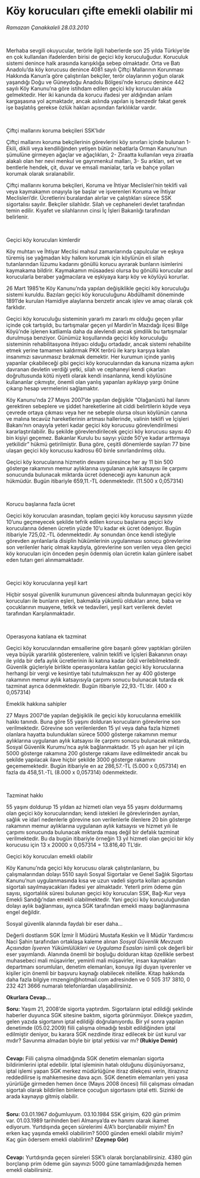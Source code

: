 # Köy korucuları çifte emekli olabilir mi

*Ramazan Çanakkaleli 28.03.2010*

<div class="yazi"> 
 
<p>Merhaba sevgili okuyucular, terörle ilgili haberlerde son 25 yılda Türkiye’de en çok kullanılan ifadelerden birisi de geçici köy koruculuğudur. Koruculuk sistemi denince halk arasında karışıklığa sebep olmaktadır. Orta ve Batı Anadolu’da köy korucusu denince 4081 sayılı Çiftçi Mallarının Korunması Hakkında Kanun’a göre çalıştırılan bekçiler, terör olaylarının yoğun olarak yaşandığı Doğu ve Güneydoğu Anadolu Bölgesi’nde korucu denince 442 sayılı Köy Kanunu’na göre istihdam edilen geçici köy korucuları akla gelmektedir. Her iki kanunda da korucu ifadesi yer aldığından anlam kargaşasına yol açmaktadır, ancak aslında yapılan iş benzedir fakat gerek işe başlatılış gerekse özlük hakları açısından farklılıklar vardır.</p>
<p><b> </b></p>

Çiftçi mallarını koruma bekçileri SSK’lıdır

<p>Çiftçi mallarını koruma bekçilerinin görevlerini köy sınırları içinde bulunan 1- Ekili, dikili veya kendiliğinden yetişen bütün nebatlarla Orman Kanunu’nun şümulüne girmeyen ağaçlar ve ağaçlıkları, 2- Ziraatta kullanılan veya ziraatla alakalı olan her nevi menkul ve gayrımenkul malları, 3- Su arkları, set ve bentlerle hendek, çit, duvar ve emsali manialar, tarla ve bahçe yolları korumak olarak sıralanabilir.</p>
<p>Çiftçi mallarını koruma bekçileri, Koruma ve İhtiyar Meclisleri’nin teklifi vali veya kaymakamın onayıyla işe başlar ve işverenleri Koruma ve İhtiyar Meclisleri’dir. Ücretlerini buralardan alırlar ve çalıştıkları sürece SSK sigortalısı sayılır. Bekçiler silahlıdır. Silah ve cephaneleri devlet tarafından temin edilir. Kıyafet ve silahlarının cinsi İç İşleri Bakanlığı tarafından belirlenir.</p>
<p><b> </b></p>

Geçici köy korucuları kimlerdir
 
<p>Köy muhtarı ve İhtiyar Meclisi mahsul zamanlarında çapulcular ve eşkıya türemiş ise yağmadan köy halkını korumak için köylünün eli silah tutanlarından lüzumu kadarını gönüllü korucu ayırarak bunların isimlerini kaymakama bildirir. Kaymakamın müsaadesi olursa bu gönüllü korucular asıl korucularla beraber yağmacılara ve eşkiyaya karşı köy ve köylüyü korurlar. </p>
<p>26 Mart 1985’te Köy Kanunu’nda yapılan değişiklikle geçici köy koruculuğu sistemi kuruldu. Bazıları geçici köy koruculuğunu Abdülhamit döneminde 1891’de kurulan Hamidiye alaylarına benzetir ancak işlev ve amaç olarak çok farklıdır. </p>
<p>Geçici köy koruculuğu sisteminin yararlı mı zararlı mı olduğu geçen yıllar içinde çok tartışıldı, bu tartışmalar geçen yıl Mardin’in Mazıdağı ilçesi Bilge Köyü’nde işlenen katliamla daha da alevlendi ancak şimdilik bu tartışmalar durulmuşa benziyor. Günümüz koşullarında geçici köy koruculuğu sisteminin rehabilitasyona ihtiyacı olduğu ortadadır, ancak sistemi rehabilite etmek yerine tamamen kaldırmak PKK terörü ile karşı karşıya kalan insanımızı savunmasız bırakmak demektir. Her kurumun içinde yanlış yapanlar çıkabileceği gibi geçici köy korucularından da kanuna nizama aykırı davranan devletin verdiği yetki, silah ve cephaneyi kendi çıkarları doğrultusunda kötü niyetli olarak kendi insanlarına, kendi köylüsüne kullananlar çıkmıştır, önemli olan yanlış yapanları ayıklayıp yargı önüne çıkarıp hesap vermelerini sağlamaktır.</p>
<p>Köy Kanunu’nda 27 Mayıs 2007’de yapılan değişikle “Olağanüstü hal ilanını gerektiren sebeplere ve şiddet hareketlerine ait ciddi belirtilerin köyde veya çevrede ortaya çıkması veya her ne sebeple olursa olsun köylünün canına ve malına tecavüz hareketlerinin artması hallerinde, valinin teklifi ve İçişleri Bakanı’nın onayıyla yeteri kadar geçici köy korucusu görevlendirilmesi kararlaştırılabilir. Bu şekilde görevlendirilecek geçici köy korucusu sayısı 40 bin kişiyi geçemez. Bakanlar Kurulu bu sayıyı yüzde 50’ye kadar arttırmaya yetkilidir” hükmü getirilmiştir. Buna göre, çeşitli dönemlerde sayıları 77 bine ulaşan geçici köy korucusu kadrosu 60 binle sınırlandırılmış oldu.</p>
<p>Geçici köy korucularına hizmetin devamı süresince her ay 11 bin 500 gösterge rakamının memur aylıklarına uygulanan aylık katsayısı ile çarpımı sonucunda bulunacak miktarda ücret ödeneceği aynı kanunun açık hükmüdür. Bugün itibariyle 659,11.-TL ödenmektedir. (11.500 x 0,057314)</p>
<p><b> </b></p>

Korucu başlarına fazla ücret 
 
<p>Geçici köy korucuları arasından, toplam geçici köy korucusu sayısının yüzde 10’unu geçmeyecek şekilde tefrik edilen korucu başlarına geçici köy korucularına ödenen ücretin yüzde 10’u kadar ek ücret ödeniyor. Bugün itibariyle 725,02.-TL ödenmektedir. Ay sonundan önce kendi isteğiyle görevden ayrılanlarla disiplin hükümlerinin uygulanması sonucu görevlerine son verilenler hariç olmak kaydıyla, görevlerine son verilen veya ölen geçici köy korucuları için önceden peşin ödenmiş olan ücretin kalan günlere isabet eden tutarı geri alınmamaktadır.</p>
<p><b> </b></p>

Geçici köy korucularına yeşil kart 
 
<p>Hiçbir sosyal güvenlik kurumunun güvencesi altında bulunmayan geçici köy korucuları ile bunların eşleri, bakmakla yükümlü oldukları anne, baba ve çocuklarının muayene, tetkik ve tedavileri, yeşil kart verilerek devlet tarafından Karşılanmaktadır.</p>
<p><b> </b></p>

Operasyona katılana ek tazminat 
 
<p>Geçici köy korucularından emsallerine göre başarılı görev yaptıkları görülen veya büyük yararlılık gösterenlere, valinin teklifi ve İçişleri Bakanının onayı ile yılda bir defa aylık ücretlerinin iki katına kadar ödül verilebilmektedir. Güvenlik güçleriyle birlikte operasyonlara katılan geçici köy korucularına herhangi bir vergi ve kesintiye tabi tutulmaksızın her ay 400 gösterge rakamının memur aylık katsayısıyla çarpımı sonucu bulunacak tutarda ek tazminat ayrıca ödenmektedir. Bugün itibariyle 22,93.-TL’dir. (400 x 0,057314)</p>


Emeklik hakkına sahipler
 
<p>27 Mayıs 2007’de yapılan değişiklik ile geçici köy korucularına emeklilik hakkı tanındı. Buna göre 55 yaşını dolduran korucuların görevlerine son verilmektedir. Görevine son verilenlerden 15 yıl veya daha fazla hizmeti olanlara hayatta bulundukları sürece 5000 gösterge rakamının memur aylıklarına uygulanan aylık katsayısı ile çarpımı sonucu bulunacak miktarda, Sosyal Güvenlik Kurumu’nca aylık bağlanmaktadır. 15 yılı aşan her yıl için 5000 gösterge rakamına 200 gösterge rakamı ilave edilmektedir ancak bu şekilde yapılacak ilave hiçbir şekilde 3000 gösterge rakamını geçememektedir. Bugün itibariyle en az 286,57.-TL (5.000 x 0,057314) en fazla da 458,51.-TL (8.000 x 0,057314) ödenmektedir.</p>
<p><b> </b></p>

Tazminat hakkı
 
<p>55 yaşını doldurup 15 yıldan az hizmeti olan veya 55 yaşını doldurmamış olan geçici köy korucularından; kendi istekleri ile görevlerinden ayrılan, sağlık ve idarî nedenlerle görevine son verilenlerle ölenlere 20 bin gösterge rakamının memur aylıklarına uygulanan aylık katsayısı ve hizmet yılı ile çarpımı sonucunda bulunacak miktarda maaş değil bir defalık tazminat verilmektedir. Bu da bugün itibariyle örneğin 13 yıl hizmeti olan geçici bir köy korucusu için 13 x 20000 x 0,057314 = 13.816,40 TL’dir.</p>


Geçici köy korucuları emekli olabilir
 
<p>Köy Kanunu’nda geçici köy korucusu olarak çalıştırılanların, bu çalışmalarından dolayı 5510 sayılı Sosyal Sigortalar ve Genel Sağlık Sigortası Kanunu’nun uygulanmasında kısa ve uzun vadeli sigorta kolları açısından sigortalı sayılmayacakları ifadesi yer almaktadır. Yeterli prim ödeme gün sayısı, sigortalılık süresi bulunan geçici köy korucuları SSK, Bağ-Kur veya Emekli Sandığı’ndan emekli olabilmektedir. Yani geçici köy koruculuğundan dolayı aylık bağlanması, ayrıca SGK tarafından emekli maaşı bağlanmasına engel değildir.</p>
<p>Sosyal güvenlik alanında faydalı bir eser daha...</p>
<p>Değerli dostlarım SGK İzmir İl Müdürü Mustafa Keskin ve İl Müdür Yardımcısı Naci Şahin tarafından ortaklaşa kaleme alınan <i>Sosyal Güvenlik Mevzuatı Açısından İşveren Yükümlülükleri ve Uygulama Esasları</i> isimli çok değerli bir eser yayımlandı. Alanında önemli bir boşluğu dolduran kitap özellikle serbest muhasebeci mali müşavirler, yeminli mali müşavirler, insan kaynakları departmanı sorumluları, denetim elemanları, konuya ilgi duyan işverenler ve kişiler için önemli bir başvuru kaynağı olabilecek nitelikte. Kitap hakkında daha fazla bilgiye rmzengin@hotmail.com adresinden ve 0 505 317 3810, 0 232 421 3666 numaralı telefonlardan ulaşabilirsiniz.</p>
<p><b>Okurlara Cevap...</b></p>
<p><b>Soru:</b> Yaşım 21, 2008’de sigorta yaptırdım. Sigortaların iptal edildiği şeklinde haberler duyunca SGK sitesine baktım, sigorta görünmüyor. Dilekçe yazdım, gelen yazıda sigortanın iptal edildiği doğrulanıyordu. Bir yıl sonra yapılan denetimde (05.02.2009) fiili çalışma olmadığı tesbit edildiğinden iptal edilmiştir deniyor, bu karara SGK nezdinde itiraz edilecek bir üst kurul var mıdır? Savunma almadan böyle bir iptal yetkisi var mı?<b> (Rukiye Demir)</b></p>
<p><b><br/>Cevap: </b>Fiili çalışma olmadığında SGK denetim elemanları sigorta bildirimlerini iptal edebilir. İptal işleminin hatalı olduğunu düşünüyorsanız, iptal işlemi yapan SGK merkez müdürlüğüne itiraz dilekçesi verin, itirazınız reddedilirse iş mahkemesine dava açın. SGK denetim elemanları yeni yasa yürürlüğe girmeden hemen önce (Mayıs 2008 öncesi) fiili çalışması olmadan sigortalı olarak bildirilen binlerce çocuğun sigortasını iptal etti. Sizinki de arada kaynayıp gitmiş olabilir.</p>
<p><b><br/>Soru:</b> 03.01.1967 doğumluyum. 03.10.1984 SSK girişim, 620 gün primim var. 01.03.1989 tarihinden beri Almanya’da ev hanımı olarak ikamet ediyorum. Yurtdışında geçen sürelerimi 4/A’lı borçlanabilir miyim? En erken kaç yaşında emekli olabilirim? 5000 günden emekli olabilir miyim? Kaç gün ödersem emekli olabilirim? <b>(Zeynep Gör)</b> </p>
<p><b><br/>Cevap:</b> Yurtdışında geçen süreleri SSK’lı olarak borçlanabilirsiniz. 4380 gün borçlanıp prim ödeme gün sayınızı 5000 güne tamamladığınızda hemen emekli olabilirsiniz.</p></div>
